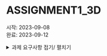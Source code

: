 # ASSIGNMENT1_3D

시작: 2023-09-08</br>
완료: 2023-09-12

<details>
<summary>과제 요구사항 접기/ 펼치기</summary>

============ Assignment1_3D 과제 내용 ============

#프로젝트
- WebGL(html)로 구동할것
- 큐브를 파괴하면 +1점 획득
- Scene 초기화 기능 및 전체점수는 유지 (=> DontdestroyOnLoad를 활용할것(싱글톤))

#UI
- Procedural Image를 활용하여 제작
- 점수기록 및 초기화버튼

#오브젝트
- 큐브생성 (화면에 렌더링 되게끔)
- hover시 하이라이트 효과, Click시 파티클효과
- 단, 사정거리 밖이면 반응X

#카메라
- 앞뒤로 이동가능

============================================
</details>

